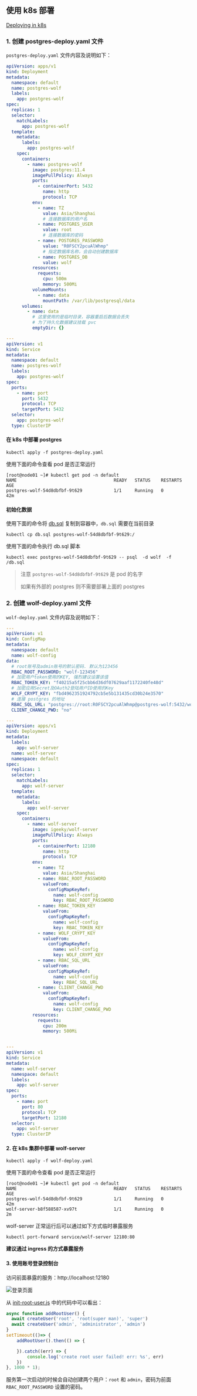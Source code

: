 
## 使用 k8s 部署

[Deploying in k8s](./README-K8S.md)

### 1. 创建 postgres-deploy.yaml 文件
`postgres-deploy.yaml` 文件内容及说明如下：
```yaml
apiVersion: apps/v1
kind: Deployment
metadata:
  namespace: default
  name: postgres-wolf
  labels:
    app: postgres-wolf
spec:
  replicas: 1
  selector:
    matchLabels:
      app: postgres-wolf
  template:
    metadata:
      labels:
        app: postgres-wolf
    spec:
      containers:
        - name: postgres-wolf
          image: postgres:11.4
          imagePullPolicy: Always
          ports:
            - containerPort: 5432
              name: http
              protocol: TCP
          env:
            - name: TZ
              value: Asia/Shanghai
              # 连接数据库的用户名
            - name: POSTGRES_USER
              value: root
              # 连接数据库的密码
            - name: POSTGRES_PASSWORD
              value: "R0FSCY2pcuAlWhmp"
              # 指定数据库名称，会自动创建数据库
            - name: POSTGRES_DB
              value: wolf
          resources:
            requests:
              cpu: 500m
              memory: 500Mi
          volumeMounts:
            - name: data
              mountPath: /var/lib/postgresql/data
      volumes:
        - name: data
          # 这里使用的是临时目录，容器重启后数据会丢失
          # 为了持久化数据建议挂载 pvc
          emptyDir: {}

---
apiVersion: v1
kind: Service
metadata:
  namespace: default
  name: postgres-wolf
  labels:
    app: postgres-wolf
spec:
  ports:
    - name: port
      port: 5432
      protocol: TCP
      targetPort: 5432
  selector:
    app: postgres-wolf
  type: ClusterIP


```
#### 在 k8s 中部署 postgres

```shell
kubectl apply -f postgres-deploy.yaml
```
使用下面的命令查看 pod 是否正常运行
```shell
[root@node01 ~]# kubectl get pod -n default
NAME                                     READY   STATUS    RESTARTS   AGE
postgres-wolf-54d8dbfbf-9t629            1/1     Running   0          42m
```
#### 初始化数据
使用下面的命令将 [db.sql](../server/script/db.sql) 复制到容器中，`db.sql` 需要在当前目录
```shell
kubectl cp db.sql postgres-wolf-54d8dbfbf-9t629:/
```
使用下面的命令执行 db.sql 脚本
```shell
kubectl exec postgres-wolf-54d8dbfbf-9t629 -- psql  -d wolf  -f /db.sql
```
> 注意 `postgres-wolf-54d8dbfbf-9t629` 是 pod 的名字
> 
> 如果有外部的 postgres 则不需要部署上面的 postgres


### 2. 创建 wolf-deploy.yaml 文件
`wolf-deploy.yaml` 文件内容及说明如下：
```yaml
---
apiVersion: v1
kind: ConfigMap
metadata:
  namespace: default
  name: wolf-config
data:
  # root账号及admin账号的默认密码. 默认为123456
  RBAC_ROOT_PASSWORD: "wolf-123456"
  # 加密用户token使用的KEY, 强烈建议设置该值
  RBAC_TOKEN_KEY: "f40215a5f25cbb6d36df07629aaf1172240fe48d"
  # 加密应用Secret及OAuth2登陆用户ID使用的Key
  WOLF_CRYPT_KEY: "fbd4962351924792cb5e5b131435cd30b24e3570"
  # 连接 postgres 的地址
  RBAC_SQL_URL: "postgres://root:R0FSCY2pcuAlWhmp@postgres-wolf:5432/wolf"
  CLIENT_CHANGE_PWD: "no"

---
apiVersion: apps/v1
kind: Deployment
metadata:
  labels:
    app: wolf-server
  name: wolf-server
  namespace: default
spec:
  replicas: 1
  selector:
    matchLabels:
      app: wolf-server
  template:
    metadata:
      labels:
        app: wolf-server
    spec:
      containers:
        - name: wolf-server
          image: igeeky/wolf-server
          imagePullPolicy: Always
          ports:
            - containerPort: 12180
              name: http
              protocol: TCP
          env:
            - name: TZ
              value: Asia/Shanghai
            - name: RBAC_ROOT_PASSWORD
              valueFrom:
                configMapKeyRef:
                  name: wolf-config
                  key: RBAC_ROOT_PASSWORD
            - name: RBAC_TOKEN_KEY
              valueFrom:
                configMapKeyRef:
                  name: wolf-config
                  key: RBAC_TOKEN_KEY
            - name: WOLF_CRYPT_KEY
              valueFrom:
                configMapKeyRef:
                  name: wolf-config
                  key: WOLF_CRYPT_KEY
            - name: RBAC_SQL_URL
              valueFrom:
                configMapKeyRef:
                  name: wolf-config
                  key: RBAC_SQL_URL
            - name: CLIENT_CHANGE_PWD
              valueFrom:
                configMapKeyRef:
                  name: wolf-config
                  key: CLIENT_CHANGE_PWD
          resources:
            requests:
              cpu: 200m
              memory: 500Mi


---
apiVersion: v1
kind: Service
metadata:
  name: wolf-server
  namespace: default
  labels:
    app: wolf-server
spec:
  ports:
    - name: port
      port: 80
      protocol: TCP
      targetPort: 12180
  selector:
    app: wolf-server
  type: ClusterIP


```
#### 2. 在 k8s 集群中部署 wolf-server
```shell
kubectl apply -f wolf-deploy.yaml
```
使用下面的命令查看 pod 是否正常运行
```shell
[root@node01 ~]# kubectl get pod -n default
NAME                                     READY   STATUS    RESTARTS   AGE
postgres-wolf-54d8dbfbf-9t629            1/1     Running   0          42m
wolf-server-b8f588587-xv97t              1/1     Running   0          2m
```

wolf-server 正常运行后可以通过如下方式临时暴露服务
```shell
kubectl port-forward service/wolf-server 12180:80
```
**建议通过 ingress 的方式暴露服务**

#### 3. 使用账号登录控制台
访问前面暴露的服务：http://localhost:12180

![登录页面](../docs/imgs/screenshot/console/login.png)

从 [init-root-user.js](../server/src/util/init-root-user.js) 中的代码中可以看出：
```js
async function addRootUser() {
  await createUser('root', 'root(super man)', 'super')
  await createUser('admin', 'administrator', 'admin')
}
setTimeout(()=> {
    addRootUser().then(() => {

    }).catch((err) => {
        console.log('create root user failed! err: %s', err)
    })
}, 1000 * 1);
```
服务第一次启动的时候会自动创建两个用户：`root` 和 `admin`，密码为前面 `RBAC_ROOT_PASSWORD` 设置的密码。

